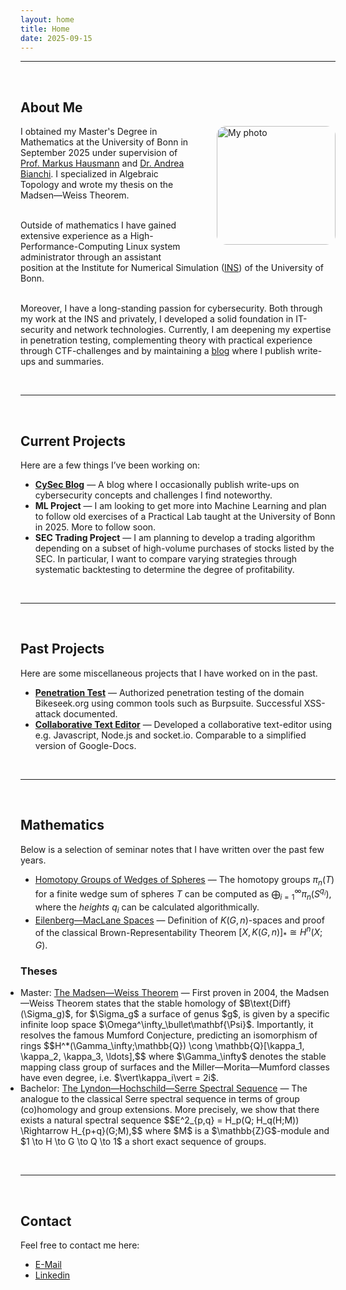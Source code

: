 ```yaml
---
layout: home
title: Home
date: 2025-09-15
---
```


---

<br>

## About Me

<div class="about-me">

<img src="/home/uploads/image.png" alt="My photo" style="float: right; margin: 0 0 20px 35px; width: 190px; border-radius: 15px;">

I obtained my Master's Degree in Mathematics at the University of Bonn in September 2025 under supervision of <a href="https://www.math.uni-bonn.de/people/hausmann/" target="_blank" rel="noopener noreferrer">Prof. Markus Hausmann</a> and <a href="https://guests.mpim-bonn.mpg.de/bianchi/" target="_blank" rel="noopener noreferrer">Dr. Andrea Bianchi</a>. I specialized in Algebraic Topology and wrote my thesis on the Madsen—Weiss Theorem.<br><br>

Outside of mathematics I have gained extensive experience as a High-Performance-Computing Linux system administrator through an assistant position at the Institute for Numerical Simulation (<a href="https://ins.uni-bonn.de/" target="_blank" rel="noopener noreferrer">INS</a>) of the University of Bonn.<br><br>  

Moreover, I have a long-standing passion for cybersecurity. Both through my work at the INS and privately, I developed a solid foundation in IT-security and network technologies. Currently, I am deepening my expertise in penetration testing, complementing theory with practical experience through CTF-challenges and by maintaining a <a href="https://jan-sneeuw.github.io/home/blog/">blog</a> where I publish write-ups and summaries.

</div>

<br>

---

<br>

## Current Projects
Here are a few things I’ve been working on:

- [**CySec Blog**](/home/blog/) — A blog where I occasionally publish write-ups on cybersecurity concepts and challenges I find noteworthy.
- **ML Project** — I am looking to get more into Machine Learning and plan to follow old exercises of a Practical Lab taught at the University of Bonn in 2025. More to follow soon.
- **SEC Trading Project** — I am planning to develop a trading algorithm depending on a subset of high-volume purchases of stocks listed by the SEC. In particular, I want to compare varying strategies through systematic backtesting to determine the degree of profitability.

<br>

---

<br>

## Past Projects
Here are some miscellaneous projects that I have worked on in the past.

- [**Penetration Test**](/home/uploads/Pentest_Report.pdf) — Authorized penetration testing of the domain Bikeseek.org using common tools such as Burpsuite. Successful XSS-attack documented.
- [**Collaborative Text Editor**](https://github.com/jan-sneeuw/Collaborative-Text-Editor) — Developed a collaborative text-editor using e.g. Javascript, Node.js and socket.io. Comparable to a simplified version of Google-Docs. 

<br>

---

<br>

## Mathematics
Below is a selection of seminar notes that I have written over the past few years.
- [Homotopy Groups of Wedges of Spheres](/home/uploads/Homotopy_Groups_of_Wedges_of_Spheres.pdf) — The homotopy groups $\pi_n(T)$ for a finite wedge sum of spheres $T$ can be computed as $\bigoplus_{i=1}^\infty \pi_n(S^{q_i})$, where the *heights* $q_i$ can be calculated algorithmically.
- [Eilenberg—MacLane Spaces](/home/uploads/EM-spaces.pdf) — Definition of $K(G,n)$-spaces and proof of the classical Brown-Representability Theorem $[X,K(G,n)]_* \cong H^n(X;G)$.

### Theses
<ul style="list-style-type: disc; padding-left: 0px;">
  <li>
    Master: <a href="https://jan-sneeuw.github.io/home/uploads/Thesis_Jan.pdf" target="_blank" rel="noopener noreferrer">The Madsen—Weiss Theorem</a> — First proven in 2004, the Madsen—Weiss Theorem states that the stable homology of $B\text{Diff}(\Sigma_g)$, for $\Sigma_g$ a surface of genus $g$, is given by a specific infinite loop space $\Omega^\infty_\bullet\mathbf{\Psi}$. Importantly, it resolves the famous Mumford Conjecture, predicting an isomorphism of rings $$H^*(\Gamma_\infty;\mathbb{Q}) \cong \mathbb{Q}[\kappa_1, \kappa_2, \kappa_3, \ldots],$$ where $\Gamma_\infty$ denotes the stable mapping class group of surfaces and the Miller—Morita—Mumford classes have even degree, i.e. $\vert\kappa_i\vert = 2i$.
  </li>
  <li>
    Bachelor: <a href="https://jan-sneeuw.github.io/home/uploads/LHS_corr.pdf" target="_blank" rel="noopener noreferrer">The Lyndon—Hochschild—Serre Spectral Sequence</a> — The analogue to the classical Serre spectral sequence in terms of group (co)homology and group extensions. More precisely, we show that there exists a natural spectral sequence $$E^2_{p,q} = H_p(Q; H_q(H;M)) \Rightarrow H_{p+q}(G;M),$$ where $M$ is a $\mathbb{Z}G$-module and $1 \to H \to G \to Q \to 1$ a short exact sequence of groups.
  </li>
</ul>

<br>

---

<br>

## Contact
Feel free to contact me here:  
- [E-Mail](mailto:jansneeuw@web.de)  
- [Linkedin](www.linkedin.com/in/jan-sneeuw-325728294)  

<br>





